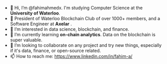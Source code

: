 - 👋 Hi, I’m @fahimahmedx. I'm studying Computer Science at the **University of Waterloo**.
- 💼 President of Waterloo Blockchain Club of over 1000+ members, and a Software Engineer at **Axelar** .
- 👀 I’m interested in data science, blockchain, and finance.
- 🌱 I’m currently learning **on-chain analytics**. Data on the blockchain is super valuable.
- 💞️ I’m looking to collaborate on any project and try new things, especially if it's data, finance, or open-source related.
- 📫 How to reach me: https://www.linkedin.com/in/fahim-a/

<!---
fahimahmedx/fahimahmedx is a ✨ special ✨ repository because its `README.md` (this file) appears on your GitHub profile.
You can click the Preview link to take a look at your changes.
--->
